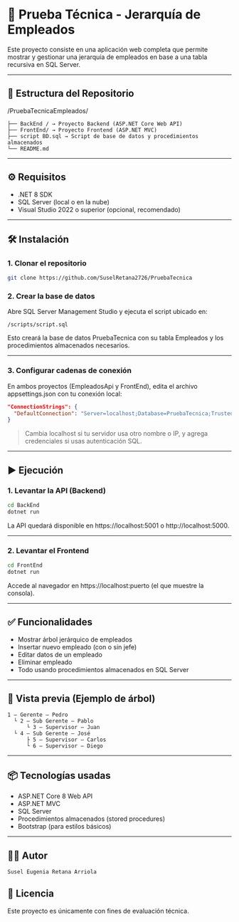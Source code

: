 # 🧠 Prueba Técnica - Jerarquía de Empleados

Este proyecto consiste en una aplicación web completa que permite mostrar y gestionar una jerarquía de empleados en base a una tabla recursiva en SQL Server.

---

## 📂 Estructura del Repositorio

/PruebaTecnicaEmpleados/

```
├── BackEnd / → Proyecto Backend (ASP.NET Core Web API)
├── FrontEnd/ → Proyecto Frontend (ASP.NET MVC)
├── script BD.sql → Script de base de datos y procedimientos almacenados
└── README.md
```

---

## ⚙️ Requisitos

- .NET 8 SDK
- SQL Server (local o en la nube)
- Visual Studio 2022 o superior (opcional, recomendado)

---

## 🛠️ Instalación

### 1. Clonar el repositorio

```bash
git clone https://github.com/SuselRetana2726/PruebaTecnica
```

### 2. Crear la base de datos

Abre SQL Server Management Studio y ejecuta el script ubicado en:
```
/scripts/script.sql
```
Esto creará la base de datos PruebaTecnica con su tabla Empleados y los procedimientos almacenados necesarios.

---
### 3. Configurar cadenas de conexión

En ambos proyectos (EmpleadosApi y FrontEnd), edita el archivo appsettings.json con tu conexión local:

```json
"ConnectionStrings": {
  "DefaultConnection": "Server=localhost;Database=PruebaTecnica;Trusted_Connection=True;TrustServerCertificate=True;"
}

```
> Cambia localhost si tu servidor usa otro nombre o IP, y agrega credenciales si usas autenticación SQL.

---

## ▶️ Ejecución
### 1. Levantar la API (Backend)

```bash
cd BackEnd
dotnet run
```

La API quedará disponible en https://localhost:5001 o http://localhost:5000.

---

### 2. Levantar el Frontend

```bash
cd FrontEnd
dotnet run
```

Accede al navegador en https://localhost:puerto (el que muestre la consola).

---

## ✅ Funcionalidades

- Mostrar árbol jerárquico de empleados
- Insertar nuevo empleado (con o sin jefe)
- Editar datos de un empleado
- Eliminar empleado
- Todo usando procedimientos almacenados en SQL Server

---

## 📸 Vista previa (Ejemplo de árbol)

```
1 – Gerente – Pedro
  └ 2 – Sub Gerente – Pablo
      └ 3 – Supervisor – Juan
  └ 4 – Sub Gerente – José
      ├ 5 – Supervisor – Carlos
      └ 6 – Supervisor – Diego
```

---

## 📦 Tecnologías usadas

- ASP.NET Core 8 Web API
- ASP.NET MVC
- SQL Server
- Procedimientos almacenados (stored procedures)
- Bootstrap (para estilos básicos)

---

## 🧑‍💻 Autor

    Susel Eugenia Retana Arriola

## 📄 Licencia

Este proyecto es únicamente con fines de evaluación técnica.
